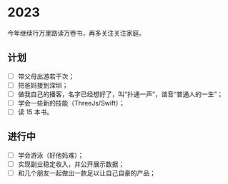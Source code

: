 # 2023
今年继续行万里路读万卷书，再多关注关注家庭。

## 计划
- [ ] 带父母出游若干次；
- [ ] 把爸妈接到深圳；
- [ ] 做我自己的播客，名字已经想好了，叫“扑通一声”，谐音“普通人的一生”；
- [ ] 学会一些新的技能（ThreeJs/Swift）；
- [ ] 读 15 本书。

## 进行中
- [ ] 学会游泳（好他妈难）；
- [ ] 实现副业稳定收入，并公开展示数据；
- [ ] 和几个朋友一起做出一款足以让自己自豪的产品；
